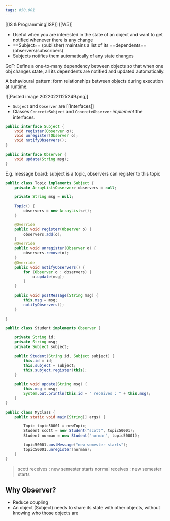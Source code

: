 ```yaml
---
tags: #50.001
---
```

[[IS & Programming|ISP]]
[[W5]]

- Useful when you are interested in the state of an object and want to get notified whenever there is any change
- ==Subject== (publisher) maintains a list of its ==dependents== (observers/subscribers)
- Subjects notifies them automatically of any state changes

GoF: Define a one-to-many dependency between objects so that when one obj changes state, all its dependents are notified and updated automatically.

A behavioural pattern: form relationships between objects during execution at runtime.

![[Pasted image 20220221125249.png]]
- `Subject` and `Observer` are [[Interfaces]]
- Classes `ConcreteSubject` and `ConcreteObserver` *implement* the interfaces.

```java
public interface Subject {
	void register(Observer o);
	void unregister(Observer o);
	void notifyObservers();
}
```
```java
public interface Observer {
	void update(String msg);
}
```
E.g. message board: subject is a topic, observers can register to this topic
```java
public class Topic implements Subject {
	private ArrayList<Observer> observers = null;

	private String msg = null;

	Topic() {
		observers = new ArrayList<>();
	}

	@Override
	public void register(Observer o) {
		observers.add(o);
	}
	@Override
	public void unregister(Observer o) {
		observers.remove(o);
	}
	@Override
	public void notifyObservers() {
		for (Observer o : observers) {
			o.update(msg);
		}
	}

	public void postMessage(String msg) {
		this.msg = msg;
		notifyObservers();
	}
	
}
```
```java
public class Student implements Observer {

	private String id;
	private String msg;
	private Subject subject;

	public Student(String id, Subject subject) {
		this.id = id;
		this.subject = subject;
		this.subject.register(this);
	}

	public void update(String msg) {
		this.msg = msg;
		System.out.println(this.id + " receives : " + this.msg);
	}
}
```
```java
public class MyClass {
	public static void main(String[] args) {

		Topic topic50001 = newTopic;
		Student scott = new Student("scott", topic50001);
		Student norman = new Student("norman", topic50001);

		topic50001.postMessage("new semester starts");
		topic50001.unregister(norman);
	}
}
```
> scott receives : new semester starts
> normal receives : new semester starts

## Why Observer?
- Reduce coupling
- An object (Subject) needs to share its state with other objects, without knowing who those objects are